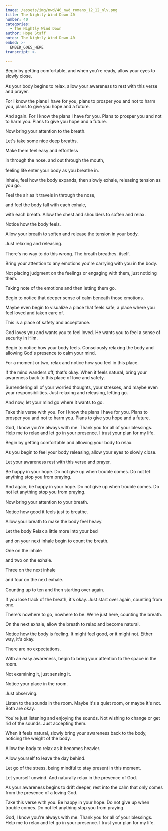 ```yaml
---
image: /assets/img/nwd/40_nwd_romans_12_12_nlv.png
title: The Nightly Wind Down 40
number: 40
categories:
  - The Nightly Wind Down
author: Hope Staff
notes: The Nightly Wind Down 40
embed: >-
  EMBED_GOES_HERE
transcript: >-
  
---
```

Begin by getting comfortable, and when you're ready, allow your eyes to slowly close.

As your body begins to relax, allow your awareness to rest with this verse and prayer.

For I know the plans I have for you, plans to prosper you and not to harm you, plans to give you hope and a future.

And again. For I know the plans I have for you. Plans to prosper you and not to harm you. Plans to give you hope and a future.

Now bring your attention to the breath.

Let's take some nice deep breaths.

Make them feel easy and effortless

in through the nose. and out through the mouth,

feeling life enter your body as you breathe in.

Inhale, feel how the body expands, then slowly exhale, releasing tension as you go.

Feel the air as it travels in through the nose,

and feel the body fall with each exhale,

with each breath. Allow the chest and shoulders to soften and relax.

Notice how the body feels.

Allow your breath to soften and release the tension in your body.

Just relaxing and releasing.

There's no way to do this wrong. The breath breathes. itself.

Bring your attention to any emotions you're carrying with you in the body.

Not placing judgment on the feelings or engaging with them, just noticing them.

Taking note of the emotions and then letting them go.

Begin to notice that deeper sense of calm beneath those emotions.

Maybe even begin to visualize a place that feels safe, a place where you feel loved and taken care of.

This is a place of safety and acceptance.

God loves you and wants you to feel loved. He wants you to feel a sense of security in Him.

Begin to notice how your body feels. Consciously relaxing the body and allowing God's presence to calm your mind.

For a moment or two, relax and notice how you feel in this place.

If the mind wanders off, that's okay. When it feels natural, bring your awareness back to this place of love and safety.

Surrendering all of your worried thoughts, your stresses, and maybe even your responsibilities. Just relaxing and releasing, letting go.

And now, let your mind go where it wants to go.

Take this verse with you. For I know the plans I have for you. Plans to prosper you and not to harm you. Plans to give you hope and a future.

God, I know you're always with me. Thank you for all of your blessings. Help me to relax and let go in your presence. I trust your plan for my life.


Begin by getting comfortable and allowing your body to relax.

As you begin to feel your body releasing, allow your eyes to slowly close.

Let your awareness rest with this verse and prayer.

Be happy in your hope. Do not give up when trouble comes. Do not let anything stop you from praying.

And again, be happy in your hope. Do not give up when trouble comes. Do not let anything stop you from praying.

Now bring your attention to your breath.

Notice how good it feels just to breathe.

Allow your breath to make the body feel heavy.

Let the body Relax a little more into your bed

and on your next inhale begin to count the breath.

One on the inhale

and two on the exhale.

Three on the next inhale

and four on the next exhale.

Counting up to ten and then starting over again.

If you lose track of the breath, it's okay. Just start over again, counting from one.

There's nowhere to go, nowhere to be. We're just here, counting the breath.

On the next exhale, allow the breath to relax and become natural.

Notice how the body is feeling. It might feel good, or it might not. Either way, it's okay.

There are no expectations.

With an easy awareness, begin to bring your attention to the space in the room.

Not examining it, just sensing it.

Notice your place in the room.

Just observing.

Listen to the sounds in the room. Maybe it's a quiet room, or maybe it's not. Both are okay.

You're just listening and enjoying the sounds. Not wishing to change or get rid of the sounds. Just accepting them.

When it feels natural, slowly bring your awareness back to the body, noticing the weight of the body.

Allow the body to relax as it becomes heavier.

Allow yourself to leave the day behind.

Let go of the stress, being mindful to stay present in this moment.

Let yourself unwind. And naturally relax in the presence of God.

As your awareness begins to drift deeper, rest into the calm that only comes from the presence of a loving God.

Take this verse with you. Be happy in your hope. Do not give up when trouble comes. Do not let anything stop you from praying.

God, I know you're always with me. Thank you for all of your blessings. Help me to relax and let go in your presence. I trust your plan for my life.

